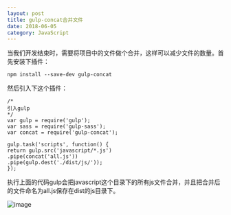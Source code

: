 ```yaml
---
layout: post
title: gulp-concat合并文件
date: 2018-06-05
category: JavaScript
---
```


当我们开发结束时，需要将项目中的文件做个合并，这样可以减少文件的数量。首先安装下插件：

    npm install --save-dev gulp-concat

然后引入下这个插件：

```
/*
引入gulp
*/
var gulp = require('gulp');
var sass = require('gulp-sass');
var concat = require('gulp-concat');

gulp.task('scripts', function() {
return gulp.src('javascript/*.js')
.pipe(concat('all.js'))
.pipe(gulp.dest('./dist/js/'));
});

```
执行上面的代码gulp会把javascript这个目录下的所有js文件合并，并且把合并后的文件命名为all.js保存在dist的js目录下。

![image](https://drakecb.me/wp-content/uploads/2017/02/4d9826960d27a4b.png)
